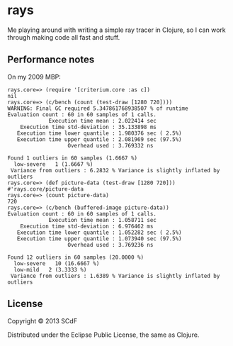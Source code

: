 # rays

Me playing around with writing a simple ray tracer in Clojure, so I can work through
making code all fast and stuff.

## Performance notes

On my 2009 MBP:

    rays.core=> (require '[criterium.core :as c])
    nil
    rays.core=> (c/bench (count (test-draw [1280 720])))
    WARNING: Final GC required 5.347861768938507 % of runtime
    Evaluation count : 60 in 60 samples of 1 calls.
                 Execution time mean : 2.022414 sec
        Execution time std-deviation : 35.133898 ms
       Execution time lower quantile : 1.980376 sec ( 2.5%)
       Execution time upper quantile : 2.081969 sec (97.5%)
                       Overhead used : 3.769332 ns

    Found 1 outliers in 60 samples (1.6667 %)
      low-severe   1 (1.6667 %)
     Variance from outliers : 6.2832 % Variance is slightly inflated by outliers
    rays.core=> (def picture-data (test-draw [1280 720]))
    #'rays.core/picture-data
    rays.core=> (count picture-data)
    720
    rays.core=> (c/bench (buffered-image picture-data))
    Evaluation count : 60 in 60 samples of 1 calls.
                 Execution time mean : 1.058711 sec
        Execution time std-deviation : 6.976462 ms
       Execution time lower quantile : 1.052282 sec ( 2.5%)
       Execution time upper quantile : 1.073940 sec (97.5%)
                       Overhead used : 3.769236 ns

    Found 12 outliers in 60 samples (20.0000 %)
      low-severe   10 (16.6667 %)
      low-mild   2 (3.3333 %)
     Variance from outliers : 1.6389 % Variance is slightly inflated by outliers

## License

Copyright © 2013 SCdF

Distributed under the Eclipse Public License, the same as Clojure.
